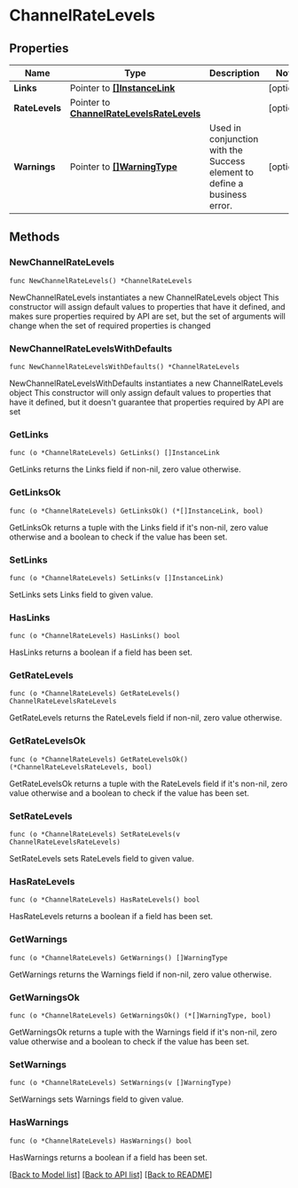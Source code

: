 # ChannelRateLevels

## Properties

Name | Type | Description | Notes
------------ | ------------- | ------------- | -------------
**Links** | Pointer to [**[]InstanceLink**](InstanceLink.md) |  | [optional] 
**RateLevels** | Pointer to [**ChannelRateLevelsRateLevels**](ChannelRateLevelsRateLevels.md) |  | [optional] 
**Warnings** | Pointer to [**[]WarningType**](WarningType.md) | Used in conjunction with the Success element to define a business error. | [optional] 

## Methods

### NewChannelRateLevels

`func NewChannelRateLevels() *ChannelRateLevels`

NewChannelRateLevels instantiates a new ChannelRateLevels object
This constructor will assign default values to properties that have it defined,
and makes sure properties required by API are set, but the set of arguments
will change when the set of required properties is changed

### NewChannelRateLevelsWithDefaults

`func NewChannelRateLevelsWithDefaults() *ChannelRateLevels`

NewChannelRateLevelsWithDefaults instantiates a new ChannelRateLevels object
This constructor will only assign default values to properties that have it defined,
but it doesn't guarantee that properties required by API are set

### GetLinks

`func (o *ChannelRateLevels) GetLinks() []InstanceLink`

GetLinks returns the Links field if non-nil, zero value otherwise.

### GetLinksOk

`func (o *ChannelRateLevels) GetLinksOk() (*[]InstanceLink, bool)`

GetLinksOk returns a tuple with the Links field if it's non-nil, zero value otherwise
and a boolean to check if the value has been set.

### SetLinks

`func (o *ChannelRateLevels) SetLinks(v []InstanceLink)`

SetLinks sets Links field to given value.

### HasLinks

`func (o *ChannelRateLevels) HasLinks() bool`

HasLinks returns a boolean if a field has been set.

### GetRateLevels

`func (o *ChannelRateLevels) GetRateLevels() ChannelRateLevelsRateLevels`

GetRateLevels returns the RateLevels field if non-nil, zero value otherwise.

### GetRateLevelsOk

`func (o *ChannelRateLevels) GetRateLevelsOk() (*ChannelRateLevelsRateLevels, bool)`

GetRateLevelsOk returns a tuple with the RateLevels field if it's non-nil, zero value otherwise
and a boolean to check if the value has been set.

### SetRateLevels

`func (o *ChannelRateLevels) SetRateLevels(v ChannelRateLevelsRateLevels)`

SetRateLevels sets RateLevels field to given value.

### HasRateLevels

`func (o *ChannelRateLevels) HasRateLevels() bool`

HasRateLevels returns a boolean if a field has been set.

### GetWarnings

`func (o *ChannelRateLevels) GetWarnings() []WarningType`

GetWarnings returns the Warnings field if non-nil, zero value otherwise.

### GetWarningsOk

`func (o *ChannelRateLevels) GetWarningsOk() (*[]WarningType, bool)`

GetWarningsOk returns a tuple with the Warnings field if it's non-nil, zero value otherwise
and a boolean to check if the value has been set.

### SetWarnings

`func (o *ChannelRateLevels) SetWarnings(v []WarningType)`

SetWarnings sets Warnings field to given value.

### HasWarnings

`func (o *ChannelRateLevels) HasWarnings() bool`

HasWarnings returns a boolean if a field has been set.


[[Back to Model list]](../README.md#documentation-for-models) [[Back to API list]](../README.md#documentation-for-api-endpoints) [[Back to README]](../README.md)


